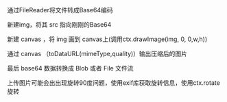 通过FileReader将文件转成Base64编码

新建img，将其 src 指向刚刚的Base64

新建 canvas ，将 img 画到 canvas上(调用ctx.drawImage(img, 0, 0,w,h))

通过 canvas （toDataURL(mimeType,quality)）输出压缩后的图片

最后 base64 数据转换成 Blob 或者 File 文件流



上传图片可能会出出现旋转90度问题，使用exif库获取旋转信息，使用ctx.rotate 旋转